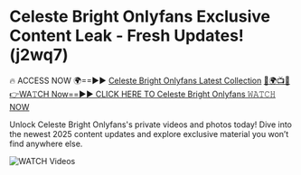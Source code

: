 # Celeste Bright Onlyfans Exclusive Content Leak - Fresh Updates! (j2wq7)

🔥 ACCESS NOW 🌍==►► <a href="https://tinyurl.com/3fjeunct" rel="nofollow">Celeste Bright Onlyfans Latest Collection</a></h3>
[🔴🌍📺📱👉WA𝚃CH Now==►► CLICK HERE TO Celeste Bright Onlyfans 𝚆𝙰𝚃𝙲𝙷 NOW](https://tinyurl.com/3fjeunct)

Unlock Celeste Bright Onlyfans's private videos and photos today! Dive into the newest 2025 content updates and explore exclusive material you won’t find anywhere else.


<a href="https://tinyurl.com/3fjeunct" rel="nofollow" data-target="animated-image.originalLink"><img src="https://camo.githubusercontent.com/8a4f000d20f83aca3bf7ec5f350d767afa0574a8a352519fd8cfa583a6f93a33/68747470733a2f2f692e696d6775722e636f6d2f644a486b345a712e676966" alt="WATCH Videos" data-canonical-src="https://i.imgur.com/dJHk4Zq.gif" style="max-width: 100%; display: inline-block;" data-target="animated-image.originalImage"></a>
